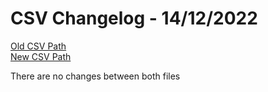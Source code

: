 
# CSV Changelog - 14/12/2022

[Old CSV Path](../../../../data/input_2022/TD/fujitsu-ledbulb/fujitsu-ledbulb.csv)  
[New CSV Path](../../../../../thingweb-playground/packages/assertions/assertions-csv/manual.csv)

There are no changes between both files


